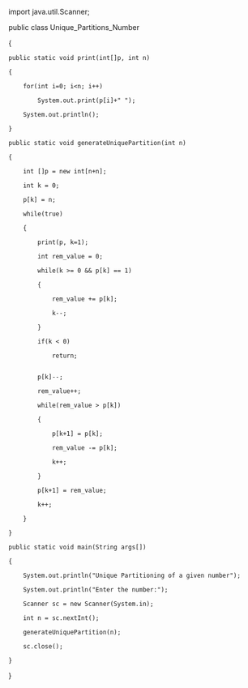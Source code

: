 import java.util.Scanner;
 
public class Unique_Partitions_Number 

{
    
    public static void print(int[]p, int n)
    
    {
        
        for(int i=0; i<n; i++)
            
            System.out.print(p[i]+" ");
        
        System.out.println();
    
    }
    
    public static void generateUniquePartition(int n)
    
    {
        
        int []p = new int[n+n];
        
        int k = 0;
        
        p[k] = n;
        
        while(true)
        
        {
            
            print(p, k=1);
            
            int rem_value = 0;
            
            while(k >= 0 && p[k] == 1)
            
            {
                
                rem_value += p[k];
                
                k--;
            
            }
            
            if(k < 0)
                
                return;
 
            
            p[k]--;
            
            rem_value++;
 
            while(rem_value > p[k])
            
            {
                
                p[k+1] = p[k];
                
                rem_value -= p[k];
                
                k++;
            
            }
            
            p[k+1] = rem_value;
            
            k++;
        
        }
    
    }
    
    public static void main(String args[])
    
    {
        
        System.out.println("Unique Partitioning of a given number");
        
        System.out.println("Enter the number:");
        
        Scanner sc = new Scanner(System.in);
        
        int n = sc.nextInt();
        
        generateUniquePartition(n);
        
        sc.close();
    
    }

}
